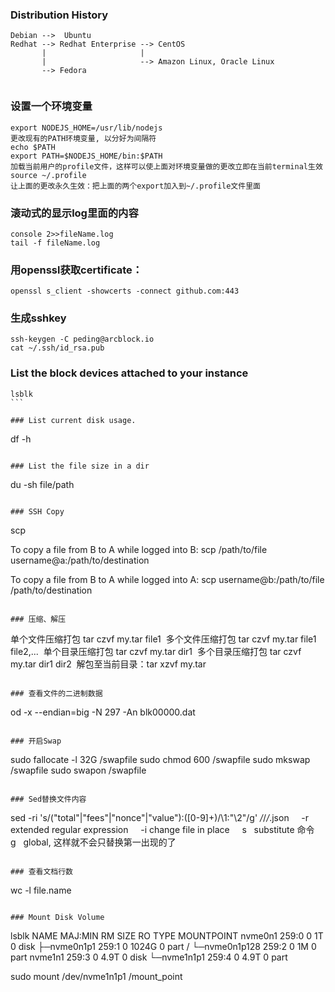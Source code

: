 ### Distribution History

```
Debian -->  Ubuntu
Redhat --> Redhat Enterprise --> CentOS
       |                     |
       |                     --> Amazon Linux, Oracle Linux
       --> Fedora 
              
```

### 设置一个环境变量
```
export NODEJS_HOME=/usr/lib/nodejs
更改现有的PATH环境变量, 以分好为间隔符
echo $PATH
export PATH=$NODEJS_HOME/bin:$PATH
加载当前用户的profile文件，这样可以使上面对环境变量做的更改立即在当前terminal生效
source ~/.profile
让上面的更改永久生效：把上面的两个export加入到~/.profile文件里面
```

### 滚动式的显示log里面的内容
```
console 2>>fileName.log
tail -f fileName.log 
```

### 用openssl获取certificate：
```
openssl s_client -showcerts -connect github.com:443
```

### 生成sshkey
```
ssh-keygen -C peding@arcblock.io
cat ~/.ssh/id_rsa.pub
```

### List the block devices attached to your instance
```
lsblk
``` 

### List current disk usage.
```
df -h
```

### List the file size in a dir
```
du -sh file/path
```

### SSH Copy
```
scp <source> <destination>
                            
To copy a file from B to A while logged into B: 
scp /path/to/file username@a:/path/to/destination
                                                 
To copy a file from B to A while logged into A: 
scp username@b:/path/to/file /path/to/destination
```

### 压缩、解压
```
单个文件压缩打包 tar czvf my.tar file1 
多个文件压缩打包 tar czvf my.tar file1 file2,... 
单个目录压缩打包 tar czvf my.tar dir1 
多个目录压缩打包 tar czvf my.tar dir1 dir2 
解包至当前目录：tar xzvf my.tar
```

### 查看文件的二进制数据
```
od -x --endian=big -N 297 -An blk00000.dat
```

### 开启Swap
```
sudo fallocate -l 32G /swapfile
sudo chmod 600 /swapfile
sudo mkswap /swapfile
sudo swapon /swapfile
```

### Sed替换文件内容
```
sed -ri 's/("total"|"fees"|"nonce"|"value"):([0-9]+)/\1:"\2"/g' */*/*/*.json
    -r extended regular expression
    -i change file in place
    s   substitute 命令
    g   global, 这样就不会只替换第一出现的了
```

### 查看文档行数
```
wc -l file.name
```

### Mount Disk Volume
```
lsblk
NAME          MAJ:MIN RM  SIZE RO TYPE MOUNTPOINT
nvme0n1       259:0    0    1T  0 disk
├─nvme0n1p1   259:1    0 1024G  0 part /
└─nvme0n1p128 259:2    0    1M  0 part
nvme1n1       259:3    0  4.9T  0 disk
└─nvme1n1p1   259:4    0  4.9T  0 part

sudo mount /dev/nvme1n1p1 /mount_point
```